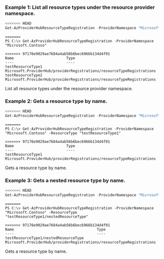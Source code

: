 ### Example 1: List all resource types under the resource provider namespace.
```powershell
<<<<<<< HEAD
Get-AzProviderHubResourceTypeRegistration -ProviderNamespace "Microsoft.Contoso"
```

```output
=======
PS C:\> Get-AzProviderHubResourceTypeRegistration -ProviderNamespace "Microsoft.Contoso"

>>>>>>> 97176e9029ae7684a4ab56b6bec6966b134d4f91
Name                        Type
----                        ----
testResourceType1           Microsoft.ProviderHub/providerRegistrations/resourceTypeRegistrations
testResourceType2           Microsoft.ProviderHub/providerRegistrations/resourceTypeRegistrations
```

List all resource types under the resource provider namespace.

### Example 2: Gets a resource type by name.
```powershell
<<<<<<< HEAD
Get-AzProviderHubResourceTypeRegistration -ProviderNamespace "Microsoft.Contoso" -ResourceType "testResourceType1"
```

```output
=======
PS C:\> Get-AzProviderHubResourceTypeRegistration -ProviderNamespace "Microsoft.Contoso" -ResourceType "testResourceType1"

>>>>>>> 97176e9029ae7684a4ab56b6bec6966b134d4f91
Name                        Type
----                        ----
testResourceType1           Microsoft.ProviderHub/providerRegistrations/resourceTypeRegistrations
```

Gets a resource type by name.

### Example 3: Gets a nested resource type by name.
```powershell
<<<<<<< HEAD
Get-AzProviderHubResourceTypeRegistration -ProviderNamespace "Microsoft.Contoso" -ResourceType "testResourceType1/nestedResourceType"
```

```output
=======
PS C:\> Get-AzProviderHubResourceTypeRegistration -ProviderNamespace "Microsoft.Contoso" -ResourceType "testResourceType1/nestedResourceType"

>>>>>>> 97176e9029ae7684a4ab56b6bec6966b134d4f91
Name                                      Type
----                                      ----
testResourceType1/nestedResourceType      Microsoft.ProviderHub/providerRegistrations/resourceTypeRegistrations
```

Gets a resource type by name.

